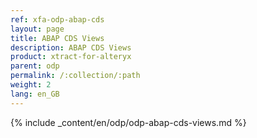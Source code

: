 ```yaml
---
ref: xfa-odp-abap-cds
layout: page
title: ABAP CDS Views
description: ABAP CDS Views
product: xtract-for-alteryx
parent: odp
permalink: /:collection/:path
weight: 2
lang: en_GB
---
```


{% include _content/en/odp/odp-abap-cds-views.md %} 